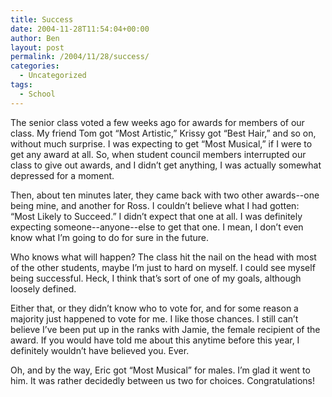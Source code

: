 ```yaml
---
title: Success
date: 2004-11-28T11:54:04+00:00
author: Ben
layout: post
permalink: /2004/11/28/success/
categories:
  - Uncategorized
tags:
  - School
---
```

The senior class voted a few weeks ago for awards for members of our class. My friend Tom got &#8220;Most Artistic,&#8221; Krissy got &#8220;Best Hair,&#8221; and so on, without much surprise. I was expecting to get &#8220;Most Musical,&#8221; if I were to get any award at all. So, when student council members interrupted our class to give out awards, and I didn&#8217;t get anything, I was actually somewhat depressed for a moment.

Then, about ten minutes later, they came back with two other awards--one being mine, and another for Ross. I couldn&#8217;t believe what I had gotten: &#8220;Most Likely to Succeed.&#8221; I didn&#8217;t expect that one at all. I was definitely expecting someone--anyone--else to get that one. I mean, I don&#8217;t even know what I&#8217;m going to do for sure in the future.

Who knows what will happen? The class hit the nail on the head with most of the other students, maybe I&#8217;m just to hard on myself. I could see myself being successful. Heck, I think that&#8217;s sort of one of my goals, although loosely defined.

Either that, or they didn&#8217;t know who to vote for, and for some reason a majority just happened to vote for me. I like those chances. I still can&#8217;t believe I&#8217;ve been put up in the ranks with Jamie, the female recipient of the award. If you would have told me about this anytime before this year, I definitely wouldn&#8217;t have believed you. Ever.

Oh, and by the way, Eric got &#8220;Most Musical&#8221; for males. I&#8217;m glad it went to him. It was rather decidedly between us two for choices. Congratulations!